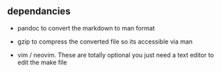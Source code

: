 ## dependancies

- pandoc to convert the markdown to man format
- gzip to compress the converted file so its accessible via man


- vim / neovim. These are totally optional you just need a text editor to edit the make file

